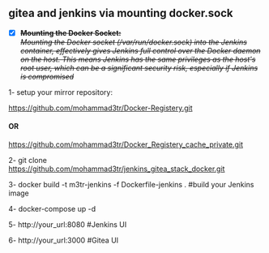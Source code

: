 ## gitea and jenkins via mounting docker.sock
- [x] ~~****Mounting the Docker Socket:****~~  
~~*Mounting the Docker socket (/var/run/docker.sock) into the Jenkins container,
effectively gives Jenkins full control over the Docker daemon on the host.
This means Jenkins has the same privileges as the host's root user, which can be a significant security risk, especially if Jenkins is compromised*~~ 

1- setup your mirror repository: 

 https://github.com/mohammad3tr/Docker-Registery.git
#### OR
https://github.com/mohammad3tr/Docker_Registery_cache_private.git

2- git clone https://github.com/mohammad3tr/jenkins_gitea_stack_docker.git 

3- docker build -t m3tr-jenkins -f Dockerfile-jenkins . #build your Jenkins image

4- docker-compose up -d

5- http://your_url:8080 #Jenkins UI

6- http://your_url:3000 #Gitea UI

